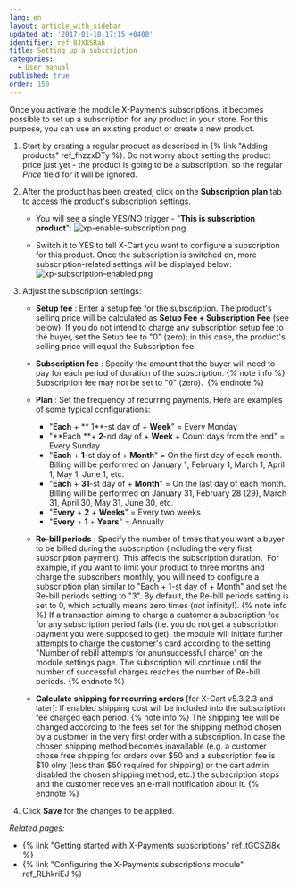 ```yaml
---
lang: en
layout: article_with_sidebar
updated_at: '2017-01-10 17:15 +0400'
identifier: ref_8JXKSRah
title: Setting up a subscription
categories:
  - User manual
published: true
order: 150
---
```



Once you activate the module X-Payments subscriptions, it becomes possible to set up a subscription for any product in your store. For this purpose, you can use an existing product or create a new product. 

1.  Start by creating a regular product as described in {% link "Adding products" ref_fhzzxDTy %}.
    Do not worry about setting the product price just yet - the product is going to be a subscription, so the regular _Price_ field for it will be ignored.

2.  After the product has been created, click on the **Subscription plan** tab to access the product's subscription settings. 
    * You will see a single YES/NO trigger - "**This is subscription product**":
      ![xp-enable-subscription.png]({{site.baseurl}}/attachments/ref_8JXKSRah/xp-enable-subscription.png)
    
    * Switch it to YES to tell X-Cart you want to configure a subscription for this product. Once the subscription is switched on, more subscription-related settings will be displayed below:
      ![xp-subscription-enabled.png]({{site.baseurl}}/attachments/ref_8JXKSRah/xp-subscription-enabled.png)

3.  Adjust the subscription settings:
    *   **Setup fee** : Enter a setup fee for the subscription. The product's selling price will be calculated as **Setup Fee + Subscription Fee** (see below). If you do not intend to charge any subscription setup fee to the buyer, set the Setup fee to "0" (zero); in this case, the product's selling price will equal the Subscription fee.
    *   **Subscription fee** : Specify the amount that the buyer will need to pay for each period of duration of the subscription. 
        {% note info %}
        Subscription fee may not be set to "0" (zero). 
        {% endnote %}
        
    *   **Plan** : Set the frequency of recurring payments. Here are examples of some typical configurations:
        *   "**Each** + ** 1**-st day of + **Week**" = Every Monday
        *   "**Each **+ **2**-nd day of + **Week** + Count days from the end" = Every Sunday
        *   "**Each** + **1**-st day of + **Month**" = On the first day of each month. Billing will be performed on January 1, February 1, March 1, April 1, May 1, June 1, etc.
        *   "**Each** + **31**-st day of + **Month**" = On the last day of each month. Billing will be performed on January 31, February 28 (29), March 31, April 30, May 31, June 30, etc.
        *   "**Every** + **2** + **Weeks**" = Every two weeks
        *   "**Every** + **1** + **Years**" = Annually
    *   **Re-bill periods** : Specify the number of times that you want a buyer to be billed during the subscription (including the very first subscription payment). This affects the subscription duration.  For example, if you want to limit your product to three months and charge the subscribers monthly, you will need to configure a subscription plan similar to "Each + 1-st day of + Month" and set the Re-bill periods setting to "3". By default, the Re-bill periods setting is set to 0, which actually means zero times (_not_ infinity!).
        {% note info %}
        If a transaction aiming to charge a customer a subscription fee for any subscription period fails (i.e. you do not get a subscription payment you were supposed to get), the module will initiate further attempts to charge the customer's card according to the setting "Number of rebill attempts for anunsuccessful charge" on the module settings page. The subscription will continue until the number of successful charges reaches the number of Re-bill periods.
        {% endnote %}
        
     * **Calculate shipping for recurring orders** [for X-Cart v5.3.2.3 and later]: If enabled shipping cost will be included into the subscription fee charged each period.
        {% note info %}
        The shipping fee will be changed according to the fees set for the shipping method chosen by a customer in the very first order with a subscription. In case the chosen shipping method becomes inavailable (e.g. a customer chose free shipping for orders over $50 and a subscription fee is $10 olny (less than $50 required for shipping) or the cart admin disabled the chosen shipping method, etc.) the subscription stops and the customer receives an e-mail notification about it.
        {% endnote %}
        
5.  Click **Save** for the changes to be applied.

_Related pages:_

*   {% link "Getting started with X-Payments subscriptions" ref_tGCSZi8x %}
*   {% link "Configuring the X-Payments subscriptions module" ref_RLhkriEJ %}
